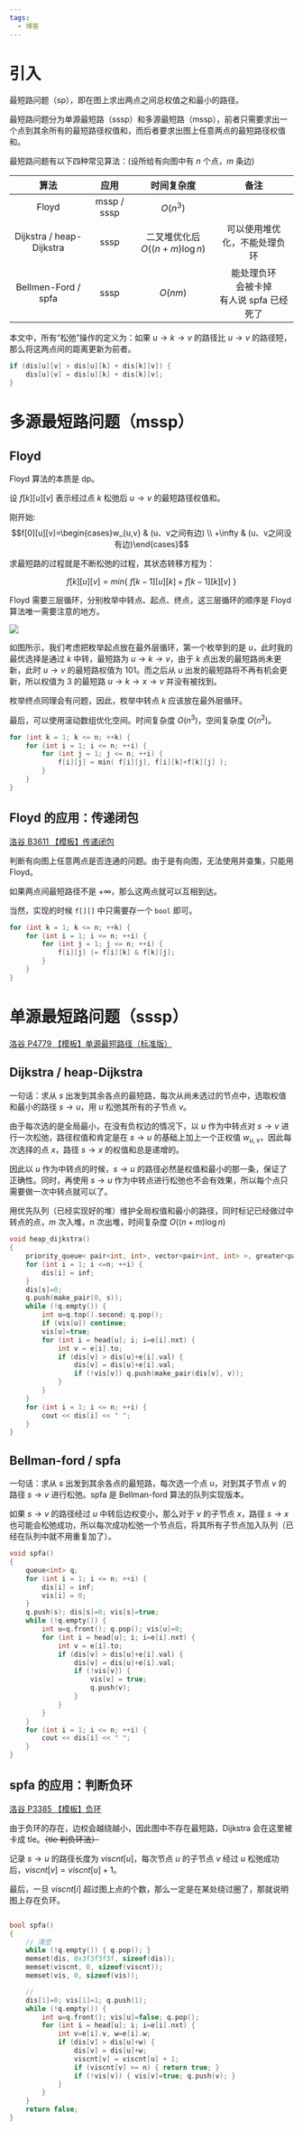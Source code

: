 ```yaml
---
tags:
  - 博客
---
```

# 引入
最短路问题（sp），即在图上求出两点之间总权值之和最小的路径。

最短路问题分为单源最短路（sssp）和多源最短路（mssp），前者只需要求出一个点到其余所有的最短路径权值和，而后者要求出图上任意两点的最短路径权值和。

最短路问题有以下四种常见算法：(设所给有向图中有 $n$ 个点，$m$ 条边)

| 算法 | 应用 | 时间复杂度 | 备注 |
| :-: | :-: | :-: | :-: |
| Floyd | mssp / sssp | $O(n^3)$ |  |
| Dijkstra / heap-Dijkstra | sssp | 二叉堆优化后 $O((n+m)\log n)$ | 可以使用堆优化，不能处理负环 |
| Bellmen-Ford / spfa | sssp | $O(nm)$ | 能处理负环</br>会被卡掉</br>有人说 spfa 已经死了 |

本文中，所有“松弛”操作的定义为：如果 $u\rightarrow k\rightarrow v$ 的路径比 $u\rightarrow v$ 的路径短，那么将这两点间的距离更新为前者。

```cpp
if (dis[u][v] > dis[u][k] + dis[k][v]) {
    dis[u][v] = dis[u][k] + dis[k][v];
}
```

# 多源最短路问题（mssp）

## Floyd

Floyd 算法的本质是 dp。

设 $f[k][u][v]$ 表示经过点 $k$ 松弛后 $u\rightarrow v$ 的最短路径权值和。

刚开始:
$$f[0][u][v]=\begin{cases}w_{u,v} & (u、v之间有边) \\ +\infty & (u、v之间没有边)\end{cases}$$

求最短路的过程就是不断松弛的过程，其状态转移方程为：

$$f[k][u][v] = min\{\  f[k-1][u][k]+f[k-1][k][v]\  \}$$

Floyd 需要三层循环，分别枚举中转点、起点、终点，这三层循环的顺序是 Floyd 算法唯一需要注意的地方。

![](https://images.cnblogs.com/cnblogs_com/blogs/799115/galleries/2331325/o_4fdf79cc.png)

如图所示，我们考虑把枚举起点放在最外层循环，第一个枚举到的是 $u$，此时我的最优选择是通过 $k$ 中转，最短路为 $u\rightarrow k\rightarrow v$，由于 $k$ 点出发的最短路尚未更新，此时 $u\rightarrow v$ 的最短路权值为 $101$。而之后从 $u$ 出发的最短路将不再有机会更新，所以权值为 $3$ 的最短路 $u\rightarrow k\rightarrow x\rightarrow v$ 并没有被找到。

枚举终点同理会有问题，因此，枚举中转点 $k$ 应该放在最外层循环。

最后，可以使用滚动数组优化空间。时间复杂度 $O(n^3)$，空间复杂度 $O(n^2)$。

```cpp
for (int k = 1; k <= n; ++k) {
    for (int i = 1; i <= n; ++i) {
        for (int j = 1; j <= n; ++i) {
            f[i][j] = min( f[i][j], f[i][k]+f[k][j] );
        }
    }
}
```

## Floyd 的应用：传递闭包

[洛谷 B3611 【模板】传递闭包](https://www.luogu.com.cn/problem/B3611)

判断有向图上任意两点是否连通的问题。由于是有向图，无法使用并查集，只能用 Floyd。

如果两点间最短路径不是 $+\infty$，那么这两点就可以互相到达。

当然，实现的时候 `f[][]` 中只需要存一个 `bool` 即可。

```cpp
for (int k = 1; k <= n; ++k) {
    for (int i = 1; i <= n; ++i) {
        for (int j = 1; j <= n; ++i) {
            f[i][j] |= f[i][k] & f[k][j];
        }
    }
}
```

# 单源最短路问题（sssp）

[洛谷 P4779 【模板】单源最短路径（标准版）](https://www.luogu.com.cn/problem/P4779)

## Dijkstra / heap-Dijkstra

一句话：求从 $s$ 出发到其余各点的最短路，每次从尚未选过的节点中，选取权值和最小的路径 $s\rightarrow u$，用 $u$ 松弛其所有的子节点 $v$。

由于每次选的是全局最小，在没有负权边的情况下，以 $u$ 作为中转点对 $s\rightarrow v$ 进行一次松弛，路径权值和肯定是在 $s\rightarrow u$ 的基础上加上一个正权值 $w_{u,v}$，因此每次选择的点 $x$，路径 $s\rightarrow x$ 的权值和总是递增的。

因此以 $u$ 作为中转点的时候，$s\rightarrow u$ 的路径必然是权值和最小的那一条，保证了正确性。同时，再使用 $s\rightarrow u$ 作为中转点进行松弛也不会有效果，所以每个点只需要做一次中转点就可以了。

用优先队列（已经实现好的堆）维护全局权值和最小的路径，同时标记已经做过中转点的点，$m$ 次入堆，$n$ 次出堆，时间复杂度 $O((n+m)\log n)$

```cpp
void heap_dijkstra()
{
	priority_queue< pair<int, int>, vector<pair<int, int> >, greater<pair<int, int> > >q;
	for (int i = 1; i <=n; ++i) {
		dis[i] = inf;
	}
	dis[s]=0;
	q.push(make_pair(0, s));
	while (!q.empty()) {
		int u=q.top().second; q.pop();
		if (vis[u]) continue;
		vis[u]=true;
		for (int i = head[u]; i; i=e[i].nxt) {
			int v = e[i].to;
			if (dis[v] > dis[u]+e[i].val) {
				dis[v] = dis[u]+e[i].val;
				if (!vis[v]) q.push(make_pair(dis[v], v)); 
			}
		}
	}
	for (int i = 1; i <= n; ++i) {
		cout << dis[i] << " ";
	}
}
```

## Bellman-ford / spfa

一句话：求从 $s$ 出发到其余各点的最短路，每次选一个点 $u$，对到其子节点 $v$ 的路径 $s\rightarrow v$ 进行松弛。spfa 是 Bellman-ford 算法的队列实现版本。

如果 $s\rightarrow v$ 的路径经过 $u$ 中转后边权变小，那么对于 $v$ 的子节点 $x$，路径 $s \rightarrow x$ 也可能会松弛成功，所以每次成功松弛一个节点后，将其所有子节点加入队列（已经在队列中就不用重复加了）。

```cpp
void spfa()
{
	queue<int> q;
	for (int i = 1; i <= n; ++i) {
		dis[i] = inf;
		vis[i] = 0;
	}
	q.push(s); dis[s]=0; vis[s]=true;
	while (!q.empty()) {
		int u=q.front(); q.pop(); vis[u]=0;
		for (int i = head[u]; i; i=e[i].nxt) {
			int v = e[i].to;
			if (dis[v] > dis[u]+e[i].val) {
				dis[v] = dis[u]+e[i].val;
				if (!vis[v]) {
					vis[v] = true;
					q.push(v);
				}
			}
		}
	}
	for (int i = 1; i <= n; ++i) {
		cout << dis[i] << " ";
	}
} 
```

## spfa 的应用：判断负环

[洛谷 P3385 【模板】负环](https://www.luogu.com.cn/problem/P3385)

由于负环的存在，边权会越绕越小，因此图中不存在最短路，Dijkstra 会在这里被卡成 tle。~~（tle 判负环法）~~

记录 $s\rightarrow u$ 的路径长度为 $viscnt[u]$，每次节点 $u$ 的子节点 $v$ 经过 $u$ 松弛成功后，$viscnt[v] = viscnt[u] + 1$。

最后，一旦 $viscnt[i]$ 超过图上点的个数，那么一定是在某处绕过圈了，那就说明图上存在负环。

```cpp

bool spfa()
{
	// 清空
	while (!q.empty()) { q.pop(); }
	memset(dis, 0x3f3f3f3f, sizeof(dis));
	memset(viscnt, 0, sizeof(viscnt));
	memset(vis, 0, sizeof(vis));

	//
	dis[1]=0; vis[1]=1; q.push(1);
	while (!q.empty()) {
		int u=q.front(); vis[u]=false; q.pop();
		for (int i = head[u]; i; i=e[i].nxt) {
			int v=e[i].v, w=e[i].w;
			if (dis[v] > dis[u]+w) {
				dis[v] = dis[u]+w;
				viscnt[v] = viscnt[u] + 1;
				if (viscnt[v] >= n) { return true; }
				if (!vis[v]) { vis[v]=true; q.push(v); }
			}
		}
	}
	return false;
}
```
